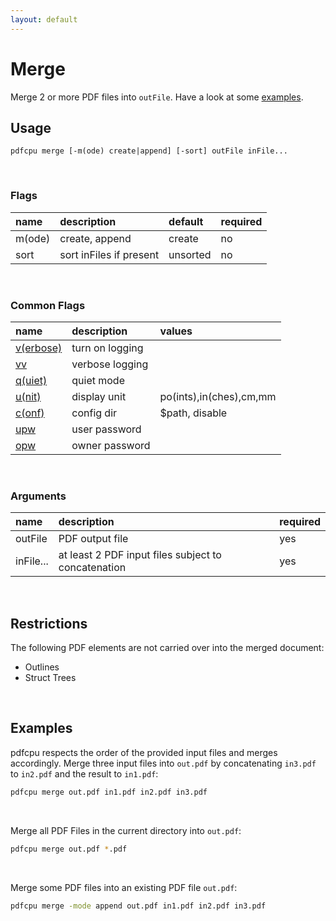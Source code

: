 ```yaml
---
layout: default
---
```


# Merge

Merge 2 or more PDF files into `outFile`. Have a look at some [examples](#examples).

## Usage

```
pdfcpu merge [-m(ode) create|append] [-sort] outFile inFile...
```

<br>

### Flags

| name     | description     | default | required
|:---------|:----------------|:--------|:--
| m(ode)     | create, append  | create  | no
| sort     | sort inFiles if present | unsorted | no


<br>

### Common Flags

| name                                            | description     | values
|:------------------------------------------------|:----------------|:-------
| [v(erbose)](../getting_started/common_flags.md) | turn on logging |
| [vv](../getting_started/common_flags.md)        | verbose logging |
| [q(uiet)](../getting_started/common_flags.md)   | quiet mode      |
| [u(nit)](../getting_started/common_flags.md)    | display unit    | po(ints),in(ches),cm,mm
| [c(onf)](../getting_started/common_flags.md)       | config dir      | $path, disable
| [upw](../getting_started/common_flags.md)          | user password   |
| [opw](../getting_started/common_flags.md)          | owner password  |

<br>

### Arguments

| name         | description         | required
|:-------------|:--------------------|:--------
| outFile      | PDF output file     | yes  
| inFile...    | at least 2 PDF input files subject to concatenation | yes

<br>

## Restrictions

The following PDF elements are not carried over into the merged document:

* Outlines
* Struct Trees

<br>

## Examples

pdfcpu respects the order of the provided input files and merges accordingly. Merge three input files into `out.pdf` by concatenating `in3.pdf` to `in2.pdf` and the result to `in1.pdf`:

```sh
pdfcpu merge out.pdf in1.pdf in2.pdf in3.pdf
```

<br>

Merge all PDF Files in the current directory into `out.pdf`:

```sh
pdfcpu merge out.pdf *.pdf
```

<br>

Merge some PDF files into an existing PDF file `out.pdf`:

```sh
pdfcpu merge -mode append out.pdf in1.pdf in2.pdf in3.pdf
```